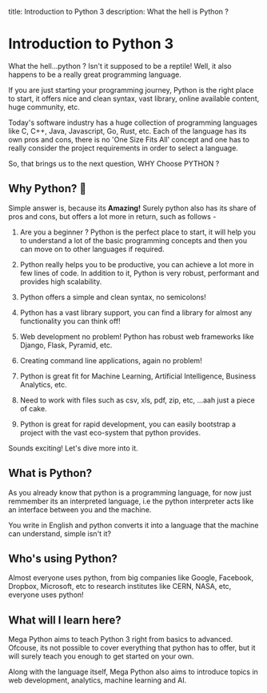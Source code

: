 title: Introduction to Python 3
description: What the hell is Python ?

# Introduction to Python 3

What the hell...python ? Isn't it supposed to be a reptile! Well, it also happens to be a really great programming language.

If you are just starting your programming journey, Python is the right place to start, it offers nice and clean syntax, vast library, online available content, huge community, etc.

Today's software industry has a huge collection of programming languages like C, C++, Java, Javascript, Go, Rust, etc. Each of the language has its own pros and cons, there is no 'One Size Fits All' concept and one has to really consider the project requirements in order to select a language.

So, that brings us to the next question, WHY Choose PYTHON ?

## Why Python? 🐍

Simple answer is, because its **Amazing!** Surely python also has its share of pros and cons, but offers a lot more in return, such as follows -

1. Are you a beginner ? Python is the perfect place to start, it will help you to understand a lot of the basic programming concepts and then you can move on to other languages if required.

2. Python really helps you to be productive, you can achieve a lot more in few lines of code. In addition to it, Python is very robust, performant and provides high scalability.

3. Python offers a simple and clean syntax, no semicolons!

4. Python has a vast library support, you can find a library for almost any functionality you can think off!

5. Web development no problem! Python has robust web frameworks like Django, Flask, Pyramid, etc.

6. Creating command line applications, again no problem!

7. Python is great fit for Machine Learning, Artificial Intelligence, Business Analytics, etc.

8. Need to work with files such as csv, xls, pdf, zip, etc, ...aah just a piece of cake.

9. Python is great for rapid development, you can easily bootstrap a project with the vast eco-system that python provides.

Sounds exciting! Let's dive more into it.

## What is Python?

As you already know that python is a programming language, for now just remmember its an interpreted language, i.e the python interpreter acts like an interface between you and the machine.

You write in English and python converts it into a language that the machine can understand, simple isn't it?

## Who's using Python?

Almost everyone uses python, from big companies like Google, Facebook, Dropbox, Microsoft, etc to research institutes like CERN, NASA, etc, everyone uses python!

## What will I learn here?

Mega Python aims to teach Python 3 right from basics to advanced. Ofcouse, its not possible to cover everything that python has to offer, but it will surely teach you enough to get started on your own.

Along with the language itself, Mega Python also aims to introduce topics in web development, analytics, machine learning and AI.

